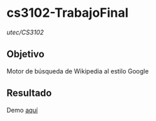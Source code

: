 # cs3102-TrabajoFinal
*utec/CS3102*

## Objetivo
Motor de búsqueda de Wikipedia al estilo Google

## Resultado
Demo [aquí](https://drive.google.com/file/d/1N9Nu2maqrgRKkS9oCKuiCW6tHnPwLecP/view?usp=sharing)
